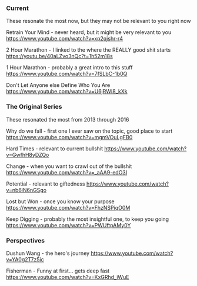 
### Current 
These resonate the most now, but they may not be relevant to you right now

Retrain Your Mind - never heard, but it might be very relevant to you
https://www.youtube.com/watch?v=xp2qjshr-r4

2 Hour Marathon - I linked to the where the REALLY good shit starts
https://youtu.be/40aLZvo3nQc?t=1h52m18s

1 Hour Marathon - probably a great intro to this stuff
https://www.youtube.com/watch?v=7fSLbC-1b0Q

Don't Let Anyone else Define Who You Are 
https://www.youtube.com/watch?v=U6jRWI8_kXk


### The Original Series
These resonated the most from 2013 through 2016

Why do we fall - first one I ever saw on the topic, good place to start
https://www.youtube.com/watch?v=mgmVOuLgFB0

Hard Times - relevant to current bullshit
https://www.youtube.com/watch?v=GwfhH8yDZQo

Change - when you want to crawl out of the bullshit
https://www.youtube.com/watch?v=_aAA9-edO3I

Potential - relevant to giftedness
https://www.youtube.com/watch?v=nb6iN6nGSgo

Lost but Won - once you know your purpose
https://www.youtube.com/watch?v=FhzNSPiqO0M

Keep Digging - probably the most insightful one, to keep you going
https://www.youtube.com/watch?v=PWUftpAMy0Y


### Perspectives

Dushun Wang - the hero's journey
https://www.youtube.com/watch?v=YA0g2T7z5ic

Fisherman - Funny at first... gets deep fast
https://www.youtube.com/watch?v=KxGRhd_iWuE

